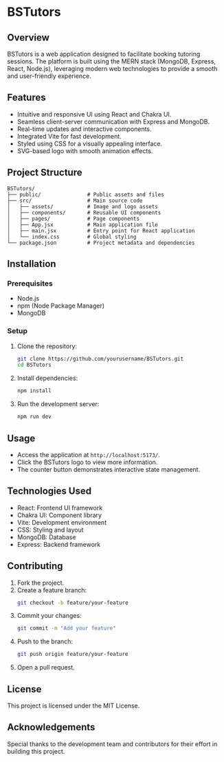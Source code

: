 # BSTutors

## Overview
BSTutors is a web application designed to facilitate booking tutoring sessions. The platform is built using the MERN stack (MongoDB, Express, React, Node.js), leveraging modern web technologies to provide a smooth and user-friendly experience.

## Features
- Intuitive and responsive UI using React and Chakra UI.
- Seamless client-server communication with Express and MongoDB.
- Real-time updates and interactive components.
- Integrated Vite for fast development.
- Styled using CSS for a visually appealing interface.
- SVG-based logo with smooth animation effects.

## Project Structure
```
BSTutors/
├── public/               # Public assets and files
├── src/                  # Main source code
│   ├── assets/           # Image and logo assets
│   ├── components/       # Reusable UI components
│   ├── pages/            # Page components
│   ├── App.jsx           # Main application file
│   ├── main.jsx          # Entry point for React application
│   └── index.css         # Global styling
└── package.json          # Project metadata and dependencies
```

## Installation
### Prerequisites
- Node.js
- npm (Node Package Manager)
- MongoDB

### Setup
1. Clone the repository:
   ```bash
   git clone https://github.com/yourusername/BSTutors.git
   cd BSTutors
   ```
2. Install dependencies:
   ```bash
   npm install
   ```
3. Run the development server:
   ```bash
   npm run dev
   ```

## Usage
- Access the application at `http://localhost:5173/`.
- Click the BSTutors logo to view more information.
- The counter button demonstrates interactive state management.

## Technologies Used
- React: Frontend UI framework
- Chakra UI: Component library
- Vite: Development environment
- CSS: Styling and layout
- MongoDB: Database
- Express: Backend framework

## Contributing
1. Fork the project.
2. Create a feature branch:
   ```bash
   git checkout -b feature/your-feature
   ```
3. Commit your changes:
   ```bash
   git commit -m "Add your feature"
   ```
4. Push to the branch:
   ```bash
   git push origin feature/your-feature
   ```
5. Open a pull request.

## License
This project is licensed under the MIT License.

## Acknowledgements
Special thanks to the development team and contributors for their effort in building this project.

